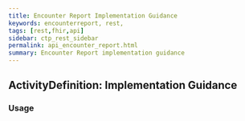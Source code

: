 ```yaml
---
title: Encounter Report Implementation Guidance
keywords: encounterreport, rest,
tags: [rest,fhir,api]
sidebar: ctp_rest_sidebar
permalink: api_encounter_report.html
summary: Encounter Report implementation guidance 
---
```





## ActivityDefinition: Implementation Guidance ##
### Usage ###
<!--stackedit_data:
eyJoaXN0b3J5IjpbMTI4OTUzODkxNl19
-->